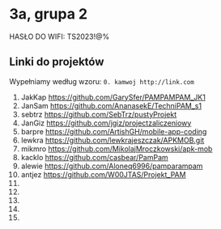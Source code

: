# 3a, grupa 2

HASŁO DO WIFI: TS2023!@%

## Linki do projektów

Wypełniamy według wzoru:
`0. kamwoj http://link.com`

1. JakKap https://github.com/GarySfer/PAMPAMPAM_JK1
2. JanSam https://github.com/AnanasekE/TechniPAM_s1
3. sebtrz https://github.com/SebTrz/pustyProjekt
4. JanGiz https://github.com/jgiz/projectzaliczeniowy
5. barpre https://github.com/ArtishGH/mobile-app-coding
6. lewkra https://github.com/lewkrajeszczak/APKMOB.git
7. mikmro https://github.com/MikolajMroczkowski/apk-mob
8. kacklo https://github.com/casbear/PamPam 
9. alewie https://github.com/Aloneq6996/pamparampam
10. antjez https://github.com/W00JTAS/Projekt_PAM
11.
12.
13.
14.
15.
